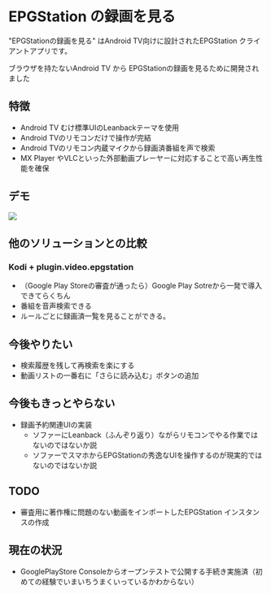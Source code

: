# EPGStation の録画を見る
"EPGStationの録画を見る"  はAndroid TV向けに設計されたEPGStation クライアントアプリです。

ブラウザを持たないAndroid TV から EPGStationの録画を見るために開発されました

## 特徴
 - Android TV むけ標準UIのLeanbackテーマを使用
 - Android TVのリモコンだけで操作が完結
 - Android TVのリモコン内蔵マイクから録画済番組を声で検索
 - MX Player やVLCといった外部動画プレーヤーに対応することで高い再生性能を確保

## デモ
![](https://raw.githubusercontent.com/wiki/daig0rian/epcltvapp/images/demo.gif)

## 他のソリューションとの比較
### Kodi + plugin.video.epgstation
- （Google Play Storeの審査が通ったら）Google Play Sotreから一発で導入できてらくちん
- 番組を音声検索できる
- ルールごとに録画済一覧を見ることができる。


## 今後やりたい
 - 検索履歴を残して再検索を楽にする
 - 動画リストの一番右に「さらに読み込む」ボタンの追加

## 今後もきっとやらない
 - 録画予約関連UIの実装
   -  ソファーにLeanback（ふんぞり返り）ながらリモコンでやる作業ではないのではないか説
   -  ソファーでスマホからEPGStationの秀逸なUIを操作するのが現実的ではないのではないか説

## TODO
 - 審査用に著作権に問題のない動画をインポートしたEPGStation インスタンスの作成

## 現在の状況
 - GooglePlayStore Consoleからオープンテストで公開する手続き実施済（初めての経験でいまいちうまくいっているかわからない）
